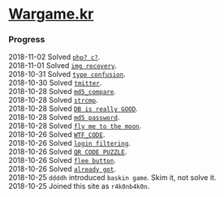 # [Wargame.kr](http://wargame.kr)
### Progress
2018-11-02 Solved [`php? c?`](./php_c).  
2018-11-01 Solved [`img recovery`](./img%20recovery).  
2018-10-31 Solved [`type confusion`](./type%20confusion).  
2018-10-30 Solved [`tmitter`](./tmitter).  
2018-10-28 Solved [`md5_compare`](./md5_compare).  
2018-10-28 Solved [`strcmp`](./strcmp).  
2018-10-28 Solved [`DB is really GOOD`](./DB%20is%20really%20GOOD).  
2018-10-28 Solved [`md5 password`](./md5%20password).  
2018-10-28 Solved [`fly me to the moon`](./fly%20me%20to%20the%20moon).  
2018-10-26 Solved [`WTF_CODE`](./WTF_CODE).  
2018-10-26 Solved [`login filtering`](./login%20filtering).  
2018-10-26 Solved [`QR CODE PUZZLE`](QR%20CODE%20PUZZLE).  
2018-10-26 Solved [`flee button`](./flee%20button).  
2018-10-26 Solved [`already got`](./already%20got).  
2018-10-25 `ddddh` introduced `baskin game`. Skim it, not solve it.  
2018-10-25 Joined this site as `r4k0nb4k0n`.  
